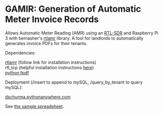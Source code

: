# GAMIR: Generation of Automatic Meter Invoice Records

Allows Automatic Meter Reading (AMR) using an [RTL-SDR](https://www.amazon.com/gp/product/B011HVUEME/ref=oh_aui_detailpage_o00_s00?ie=UTF8&psc=1) and Raspberry Pi 3 with bemasher's [rtlamr](https://github.com/bemasher/rtlamr) library. A tool for landlords to automatically generates invoice PDFs for their tenants. 

Dependencies: 

[rtlamr](https://github.com/bemasher/rtlamr) (follow link for installation instructions)<br>
rtl_tcp (helpful installation instructions [here](https://photobyte.org/using-the-raspberry-pi-as-an-rtl-sdr-dongle-server/))<br>
[python fpdf](https://pyfpdf.readthedocs.io/en/latest/)

Deployment (/insert to append to mySQL, /query_by_tenant to query mySQL):

[dschurma.pythonanywhere.com](https://dschurma.pythonanywhere.com)

See [the sample spreadsheet](
https://docs.google.com/spreadsheets/d/1TRYBGVfX7MxZW_Zdk1KU23LdNNQpnMQoGqK6AY0Jrw0/edit?usp=sharing
).
